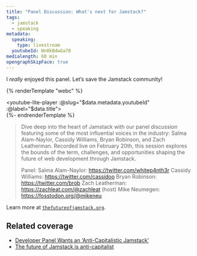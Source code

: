 ```yaml
---
title: "Panel Discussion: What's next for Jamstack?"
tags:
  - jamstack
  - speaking
metadata:
  speaking:
    type: livestream
  youtubeId: Nn0kBdwGa78
medialength: 60 min
opengraphSkipFace: true
---
```

I _really_ enjoyed this panel. Let’s save the Jamstack community!

{% renderTemplate "webc" %}<div><youtube-lite-player :@slug="$data.metadata.youtubeId" :@label="$data.title"></youtube-lite-player></div>{%- endrenderTemplate %}

> Dive deep into the heart of Jamstack with our panel discussion featuring some of the most influential voices in the industry: Salma Alam-Naylor, Cassidy Williams, Bryan Robinson, and Zach Leatherman. Recorded live on February 20th, this session explores the bounds of the term, challenges, and opportunities shaping the future of web development through Jamstack.
>
> Panel:
> Salma Alam-Naylor: https://twitter.com/whitep4nth3r
> Cassidy Williams: https://twitter.com/cassidoo
> Bryan Robinson: https://twitter.com/brob
> Zach Leatherman: https://zachleat.com/@zachleat
> (host) Mike Neumegen: https://fosstodon.org/@mikeneu

Learn more at [`thefutureofjamstack.org`](https://thefutureofjamstack.org/).

## Related coverage

* [Developer Panel Wants an ‘Anti-Capitalistic Jamstack’](https://thenewstack.io/developer-panel-wants-an-anti-capitalistic-jamstack/)
* [The future of Jamstack is anti-capitalist](https://whitep4nth3r.com/blog/the-future-of-jamstack-is-anti-capitalist/)